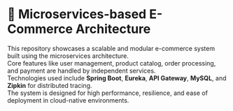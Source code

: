 # 🛒 Microservices-based E-Commerce Architecture

This repository showcases a scalable and modular e-commerce system built using the microservices architecture.  
Core features like user management, product catalog, order processing, and payment are handled by independent services.  
Technologies used include **Spring Boot**, **Eureka**, **API Gateway**, **MySQL**, and **Zipkin** for distributed tracing.  
The system is designed for high performance, resilience, and ease of deployment in cloud-native environments.
